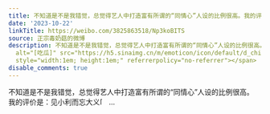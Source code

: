 ```yaml
---
title: 不知道是不是我错觉，总觉得艺人中打造富有所谓的“同情心”人设的比例很高。我的评价是：见小利而忘大义[吃瓜]
date: '2023-10-22'
linkTitle: https://weibo.com/3825863518/Np3koBITS
source: 正宗毒奶菇的微博
description: 不知道是不是我错觉，总觉得艺人中打造富有所谓的“同情心”人设的比例很高。<br>我的评价是：见小利而忘大义<span class="url-icon"><img
  alt="[吃瓜]" src="https://h5.sinaimg.cn/m/emoticon/icon/default/d_chigua-7a95e6efc4.png"
  style="width:1em; height:1em;" referrerpolicy="no-referrer"></span>  ...
disable_comments: true
---
```

不知道是不是我错觉，总觉得艺人中打造富有所谓的“同情心”人设的比例很高。<br>我的评价是：见小利而忘大义<span class="url-icon"><img alt="[吃瓜]" src="https://h5.sinaimg.cn/m/emoticon/icon/default/d_chigua-7a95e6efc4.png" style="width:1em; height:1em;" referrerpolicy="no-referrer"></span>  ...